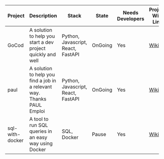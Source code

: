 | Project           | Description                                                      | Stack                           | State           | Needs Developers | Project Wiki Link |
|-------------------|------------------------------------------------------------------|---------------------------------|-----------------|-------------------|-------------------|
| GoCod             | A solution to help you start a dev project quickly and well     | Python, Javascript, React, FastAPI | OnGoing         | Yes                | [Wiki](https://github.com/serial-techos/GoCod/wiki) |
| paul              | A solution to help you find a job in a relevant way. Thanks PAUL Emploi | Python, Javascript, React, FastAPI | OnGoing         | Yes               | [Wiki](https://github.com/serial-techos/paul/wiki) |
| sql-with-docker   | A tool to run SQL queries in an easy way using Docker           | SQL, Docker                     | Pause | Yes                | [Wiki](https://github.com/serial-techos/sql-with-docker/wiki) |
